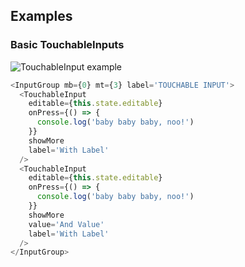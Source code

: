 ## Examples

### Basic TouchableInputs

![TouchableInput example](images/TouchableInput.png)

```javascript
<InputGroup mb={0} mt={3} label='TOUCHABLE INPUT'>
  <TouchableInput
    editable={this.state.editable}
    onPress={() => {
      console.log('baby baby baby, noo!')
    }}
    showMore
    label='With Label'
  />
  <TouchableInput
    editable={this.state.editable}
    onPress={() => {
      console.log('baby baby baby, noo!')
    }}
    showMore
    value='And Value'
    label='With Label'
  />
</InputGroup>
```
